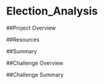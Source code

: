 # Election_Analysis

##Project Overview

##Resources

##Summary

##Challenge Overview

##Challenge Summary
